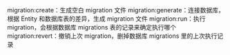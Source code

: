 migration:create：生成空白 migration 文件
migration:generate：连接数据库，根据 Entity 和数据库表的差异，生成 migration 文件
migration:run：执行 migration，会根据数据库 migrations 表的记录来确定执行哪个
migration:revert：撤销上次 migration，删掉数据库 migrations 里的上次执行记录
